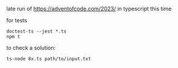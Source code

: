 late run of
https://adventofcode.com/2023/
in typescript this time

for tests

    doctest-ts --jest *.ts
    npm t

to check a solution:

    ts-node 8x.ts path/to/input.txt
